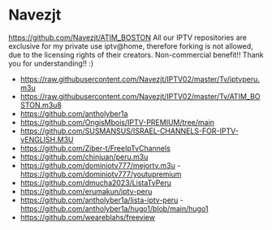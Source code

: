 # Navezjt
https://github.com/Navezjt/ATIM_BOSTON
All our IPTV repositories are exclusive for my private use iptv@home, therefore forking is not allowed, due to the licensing rights of their creators.
Non-commercial benefit!! Thank you for understanding!! :)

- https://raw.githubusercontent.com/Navezjt/IPTV02/master/Tv/iptvperu.m3u
- https://raw.githubusercontent.com/Navezjt/IPTV02/master/Tv/ATIM_BOSTON.m3u8
- https://github.com/antholyber1a
- https://github.com/OngisMbois/IPTV-PREMIUM/tree/main
- https://github.com/SUSMANSUS/ISRAEL-CHANNELS-FOR-IPTV-vENGLISH.M3U
- https://github.com/Ziber-t/FreeIpTvChannels
- https://github.com/chinjuan/peru.m3u
- https://github.com/dominiotv777/mejortv.m3u - https://github.com/dominiotv777/youtupremium
- https://github.com/dmucha2023/ListaTvPeru
- https://github.com/erumakun/iptv-peru
- https://github.com/antholyber1a/lista-iptv-peru - https://github.com/antholyber1a/hugo1/blob/main/hugo1
- https://github.com/weareblahs/freeview

